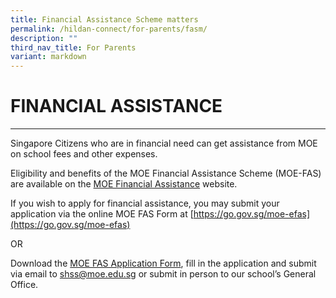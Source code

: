 ```yaml
---
title: Financial Assistance Scheme matters
permalink: /hildan-connect/for-parents/fasm/
description: ""
third_nav_title: For Parents
variant: markdown
---
```

# FINANCIAL ASSISTANCE


---------------------------

Singapore Citizens who are in financial need can get assistance from MOE on school fees and other expenses.

Eligibility and benefits of the MOE Financial Assistance Scheme (MOE-FAS) are available on the [MOE Financial Assistance](https://www.moe.gov.sg/financial-matters/financial-assistance) website.

If you wish to apply for financial assistance, you may submit your application via the online MOE FAS Form at [https://go.gov.sg/moe-efas](https://go.gov.sg/moe-efas)

OR 

Download the [MOE FAS Application Form](https://www.sthildassec.moe.edu.sg/files/MOE_FAS_Application_Form_2025.pdf), fill in the application and submit via email to [shss@moe.edu.sg](mailto:shss@moe.edu.sg) or submit in person to our school’s General Office.